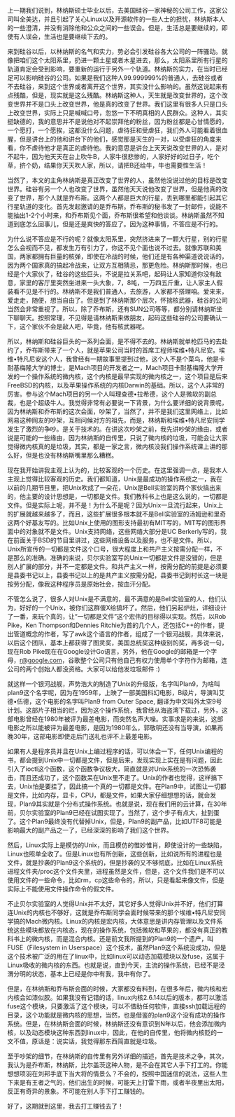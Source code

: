 上一期我们说到，林纳斯硕士毕业以后，去美国硅谷一家神秘的公司工作，这家公司叫全美达，并且引起了关心Linux以及开源软件的一些人士的担忧，林纳斯本人的一些澄清，并没有消除他和公众之间的一些误会。但是，生活总是要继续的，即使有人误会，生活也是要继续下去的。

来到硅谷以后，以林纳斯的名气和实力，势必会引发硅谷各大公司的一阵骚动。就像把咱们这个太阳系里，扔进一颗土星或者木星进去，那么，太阳系里所有行星的轨道肯定会受到影响，要重新的运行于另外一个轨道。林纳斯的实力，在当时已经足可以影响硅谷的公司。如果是我们这种人99.999999%的普通人，去硅谷或者不去硅谷，来到这个世界或者离开这个世界，其实没什么影响的。虽然这说起来有点残酷，但是，现实就是这么残酷。林纳斯这种人，天生就是改变世界的，这个改变世界并不是口头上改变世界，他是真的改变了世界。我们这里有很多人只是口头上改变世界，实际上只是喊喊口号，忽悠一下不明真相的人民群众。这种人，其实挺缺德的，我的意思并不是说他对不起崇拜他的粉丝，因为粉丝都是心甘情愿的，一个愿打，一个愿挨，这都没什么问题，虐待狂和受虐狂，我们外人可能看着很血腥，但是讲台上的他和讲台下的他们，感觉那是天生的一对，以受虐狂的角度来看，你不虐待他才是真正的虐待他。我的意思是讲台上天天说改变世界的人，是对不起牛，因为他天天在台上吹牛B，人家牛很悲惨的，人家好好的过日子，吃个草，挤个奶，结果你天天吹人家，所以，请把B还给牛，牛也需要性生活！

当然了，本文的主角林纳斯是真正改变了世界的人，虽然他没说过他的目标是改变世界。硅谷有另一个人也改变了世界，虽然他天天说他改变了世界，但是他真的改变了世界，那个人就是乔布斯。这两个人都是巨大的行星，丢到哪里都能引起其它行星轨道的变化。首先发起邀请的是乔布斯。乔布斯的秘书发了一封邮件，说能不能抽出1-2个小时来，和乔布斯见个面，乔布斯很希望和他谈谈。林纳斯虽然不知道到底怎么回事儿，但是还是爽快的答应了。因为这种事情，不答应是不行的。

为什么说不答应是不行的呢？就像太阳系里，突然挤进来了一颗大行星，别的行星怎么会视而不见，都发生万有引力了，你这不见个面也说不过去。就像苏联和美国，两家都拥有巨量的核弹，即使在冷战的时候，他们还是有各种渠道说说话的，因为两个国家真的搞起冷战来，让双方互相猜忌，那更危险。林纳斯那时候，也已经是个大家伙了，硅谷的这些巨头，不说是拉关系吧，起码让人家知道你没有敌意，家里的客厅里突然坐进来一头大象，7，8吨，一万四五斤重，让人家主人假装看不见是不行的。林纳斯不是我们普通人，去旅游，人家都不搭理咱。爱来来，爱走走，随便，想当自由了。但是到了林纳斯那个层次，怀揣核武器，硅谷的公司当然会非常重视了。所以，除了乔布斯，还有SUN公司等等，都分别请林纳斯坐下聊聊天。按照常理，不见得是请林纳斯来做朋友，起码这些硅谷的公司要确认一下，这个家伙不会是敌人吧，毕竟，他有核武器呢。

所以，林纳斯和硅谷巨头的一系列会面，是不得不去的。林纳斯就单枪匹马的去赴约了，乔布斯带来了一个人，就是苹果公司当时的首席工程师埃维•特凡尼安。埃维•特凡尼安这个人，我曾经有一期故事里提到过他，这个人不是个菜鸟，他是卡耐基梅隆大学的博士，是Mach项目的开发者之一，Mach项目卡耐基梅隆大学开发的一个操作系统的微内核，这个内核是最早实现的微内核之一，这个项目是后来FreeBSD的内核，以及苹果操作系统的内核Darwin的基础。所以，这个人非常的厉害。参与这个Mach项目的另一个人叫理查德•拉希德，这个人是微软的副总裁，也是个超级牛人。我觉得非常有必要说一下背景，为什么要详细的说背景呢，因为林纳斯和乔布斯的这次会面，吵架了，当然了，并不是我们这里网络上，比如网易这种网友的吵架，互相问候对方的祖先，而是，林纳斯和埃维•特凡尼安同学发生了激烈的争吵。是关于技术的。在讲这次吵架之前，我先讲吵架的缘由，或者说是可能的一些缘由，因为林纳斯的自传里，只说了微内核的垃圾，可能会让大家觉得微内核真的是垃圾，其实，都是一家之言，微内核没我们操作系统课上讲的那么好，但是也没有林纳斯嘴里那么糟糕。

现在我开始讲我主观上认为的，比较客观的一个历史。在这里强调一点，是我本人主观上觉得比较客观的历史。我们都知道，Unix是最成功的操作系统之一，我在以前的几期节目里，把Unix吹成了一朵花，Unix是Bell实验室的两个家伙搞出来的，他主要的设计思想是，一切都是文件。我们教科书上也是这么说的，一切都是文件。但是实际上呢，并不是！为什么不是呢？因为Unix一旦流行起来，Unix上的扩展就越来越多了，而且，这些扩展很多根本就不是Bell实验室的汤姆逊和里奇这两个好基友写的。比如Unix上使用的图形支持最初有MIT写的，MIT写的图形界面中的对象就不是文件。Unix支持网络，这些网络大部分是UC Berkerly写的，我在前面关于BSD的节目里讲过，这些网络设备以及服务，也不是文件。所以，Unix所宣传的一切都是文件这个口号，很大程度上和共产主义按需分配一样，不是那么的准确。准确的来说，贝尔实验室写的Unix一切都是文件是没错的，但是别人扩展的部分，并不一定都是文件。和共产主义一样，按需分配的前提是必须要是县委书记以上，县委书记以上的是共产主义按需分配，县委书记到村长这一块是按劳分配，像我这种程序员是原始社会，按血汗分配。

不管怎么说了，很多人对Unix是不满意的，最不满意的是Bell实验室的人，他们认为，好好的一个Unix，被你们这群傻X给搞坏了。然后，他们另起炉灶，详细设计了一番，来玩个真的，让“一切都是文件”这个宏伟的目标得以实现。然后，以Rob Pike，Ken Thompson和Dennies Ritchie为首的几个人，还包括C++的作者，提出管道概念的作者，写了awk这个语言的作者，组成了一个银河战舰，具体来说，以后这个团队，基本上都获得了图灵奖，美国总统奖这种级别的奖，再多说一句，现在Rob Pike现在在Google设计Go语言，另外，他在Google的邮箱是一个字母，r@google.com，谷歌整个公司只有他自己有权力使用单个字符作为邮箱，连公司的两个创始人都没资格。大家可以给他发垃圾邮件 :)

就这样一个银河战舰，声势浩大的制造了Unix的升级版，名字叫Plan9，为啥叫plan9这个名字呢，因为在1959年，上映了一部美国科幻电影，B级片，导演叫艾德•伍德，这个电影的名字叫Plan9 from Outer Space, 翻译为中文叫外太空9号计划。这部片子相当的烂，因为这个操作系统，我曾经从海盗湾下载过，另外，这部电影曾经在1980年被评为最差电影，而突然名声大噪。实事求是的来说，这部电影之所以能被评为最差电影，是因为1980年么，郭敬明还没有当导演，如果再晚30年，这部电影即使走后门送礼也评不上最差电影。

如果有人是程序员并且在Unix上编过程序的话，可以体会一下，任何Unix编程的书，都会提到Unix中一切都是文件，但是后来，发现实现上实在是有问题，因此引入了ioctl这个函数，这个函数争议极大，简直就是对Unix系统的一次恐怖袭击，而且还成功了，这个函数呆在Unix里不走了。Unix的作者也觉得，这样搞下去，Unix怕是要挂了，因此搞一个真的一切都是文件。在Plan9中，试图让一切都是文件，比如内存，显卡，CPU，都是文件，如果大家仔细想想的话，就会发现，Plan9其实就是个分布式操作系统。也就是说，现在我们用的云计算，在30年前，贝尔实验室的Plan9已经在试图实现了。当然了，这个步子有点大，扯到蛋了。这个Plan9最终没有代替掉Unix，但是，Plan9的副产品，比如UTF8可能是影响最大的副产品之一了，已经深深的影响了我们这个世界。

然后，Linux实际上是模仿的Unix，而且模仿的惟妙惟肖，即使设计的一些缺陷，Linux也照单全收了。但是Linux也有所创新，这些创新，比如说所有的进程也是文件，就是抄袭的Plan9这个系统的，但是抄袭的又不够彻底，比如在Linux系统进程文件夹/proc这个文件夹里，进程虽然是文件，但是，这个文件我们是不可以使用文件的一些命令，比如rm，cp这些命令的，所以，只是看起来像文件，但是实际上不能使用文件操作命令的假文件。

不止贝尔实验室的人觉得Unix并不太好，其它好多人觉得Unix并不好，他们打算连Unix的内核也不够好，这就是乔布斯同学会面时候带来的那个埃维•特凡尼安同学搞的Mach微内核。Linux的内核是宏内核，大体意思是讲内存管理以及文件系统这些模块都放在内核态，现在的操作系统，包括微软和苹果的，都没有真正的教科书上的微内核，而是混合内核。还是前文我所提到的Plan9的一个遗产，叫FUSE（Filesystem in Userspace）这个技术，虽然Plan9这个系统没成功，但是这个技术被广泛的用在了linux中，比如linux可以动态加载模块以及fuse，这属于Linux吸收的微内核的东西。也就是说，直到今天，主流的操作系统，已经不是泾渭分明的状态，基本上已经是你中有我，我中有你了。

但是，在林纳斯和乔布斯会面的时候，大家都没有料到，在很多年后，微内核和宏内核会如漆似胶。如果我没有记错的话，linux内核2.6.14以后的版本，都可以激活fuse这个模块，只要激活了这个模块，可以不借助任何软件，直接ssh加载远程的目录，这个功能就是微内核的思想，当然，也是借鉴的plan9这个没有成功的操作系统。但是，在林纳斯会面的时候，林纳斯还没有意识到N年以后，他会添加微内核，以及动态模块这种东西到linux中，因此，在他的自传里，他将微内核贬的一文不值，原话是：说实话，我觉得那东西简直就是垃圾。

至于吵架的细节，在林纳斯的自传里有另外详细的描述，首先是技术之争，其次，我认为是乔布斯，林纳斯，比尔盖茨这种人物，是不会在其它人手下打工的。你能想想项羽在刘邦手底下当大将的情景么？不会的，按照中国迷信的说法，这些人生下来是有王者之气的，他们出生的时候，可能天上打雷下雨，或者半夜里出太阳，反正有奇异的景象。不可能在别人手下打工赚钱的。

好了，这期就到这里，我去打工赚钱去了！
